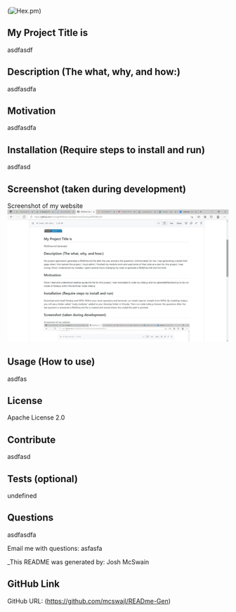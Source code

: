 
(![Hex.pm](https://img.shields.io/hexpm/l/apa))

## My Project Title is  
asdfasdf

## Description (The what, why, and how:)
asdfasdfa

## Motivation  
asdfasdfa  

## Installation (Require steps to install and run)  
asdfasd

## Screenshot (taken during development)
Screenshot of my website
![Screenshot](./screenshot.jpg)
  
## Usage (How to use)
asdfas

## License
Apache License 2.0

## Contribute
asdfasd
  
## Tests (optional)
undefined

## Questions
asdfasdfa

Email me with questions: asfasfa

_This README was generated by: Josh McSwain

## GitHub Link
GitHub URL:  (https://github.com/mcswajl/READme-Gen)

